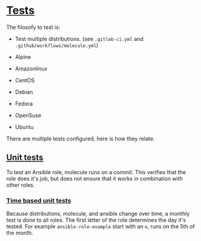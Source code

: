 # [Tests](#tests)

The filosofy to test is:
- Test multiple distributions. (see `.gitlab-ci.yml` and `.github/workflows/molecule.yml`)

- Alpine
- Amazonlinux
- CentOS
- Debian
- Fedora
- OpenSuse
- Ubuntu

There are multiple tests configured, here is how they relate.

## [Unit tests](#unit-tests)

To test an Ansible role, molecule runs on a commit. This verifies that the role does it's job, but does not ensure that it works in combination with other roles.

### [Time based unit tests](#time-based-unit-tests)

Because distributions, molecule, and ansible change over time, a monthly test is done to all roles. The first letter of the role determines the day it's tested. For example `ansible-role-example` start with an `e`, runs on the 5th of the month.
